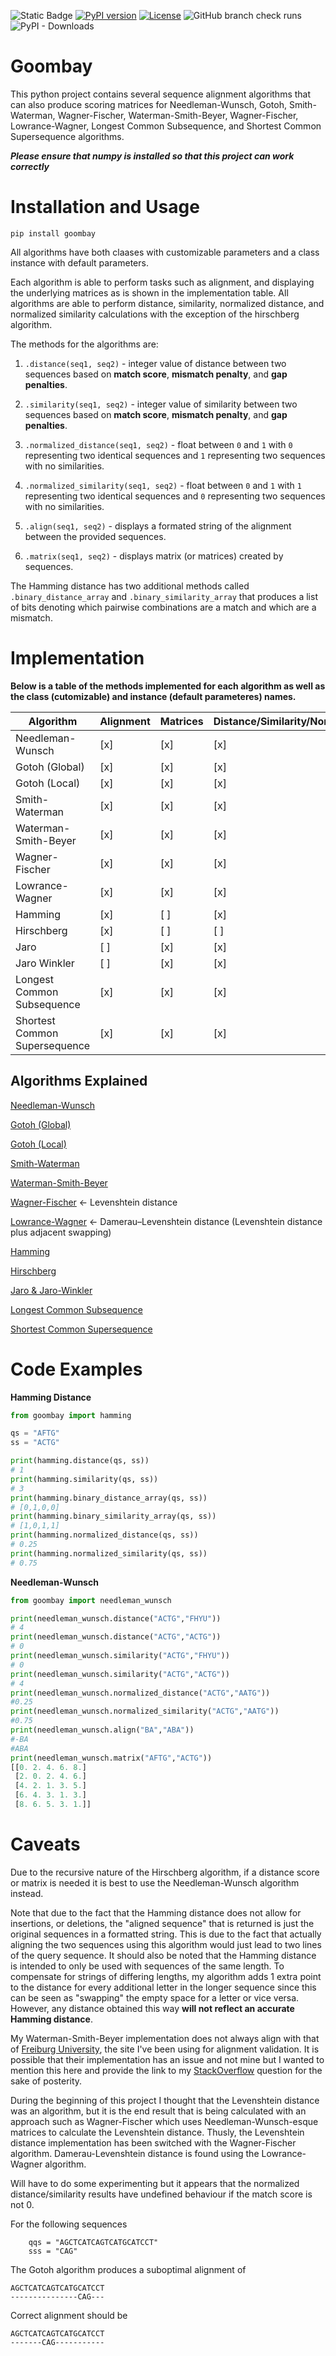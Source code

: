 ![Static Badge](https://img.shields.io/badge/Project_Name-Goombay-blue)
[![PyPI version](https://img.shields.io/pypi/v/goombay.svg)](https://pypi.python.org/pypi/goombay)
[![License](https://img.shields.io/pypi/l/goombay.svg)](LICENSE)
![GitHub branch check runs](https://img.shields.io/github/check-runs/dawnandrew100/goombay/master)
![PyPI - Downloads](https://img.shields.io/pypi/dm/goombay)

# Goombay
This python project contains several sequence alignment algorithms that can also produce scoring matrices for Needleman-Wunsch, Gotoh, Smith-Waterman, Wagner-Fischer, Waterman-Smith-Beyer, Wagner-Fischer, Lowrance-Wagner, Longest Common Subsequence, and Shortest Common Supersequence algorithms. 

***Please ensure that numpy is installed so that this project can work correctly***

# Installation and Usage

```
pip install goombay
```

All algorithms have both claases with customizable parameters and a class instance with default parameters.

Each algorithm is able to perform tasks such as alignment, and displaying the underlying matrices as is shown in the implementation table. All algorithms are able to perform distance, similarity, normalized distance, and normalized similarity calculations with the exception of the hirschberg algorithm.

The methods for the algorithms are:

1. `.distance(seq1, seq2)` - integer value of distance between two sequences based on **match score**, **mismatch penalty**, and **gap penalties**.

2. `.similarity(seq1, seq2)` - integer value of similarity between two sequences based on **match score**, **mismatch penalty**, and **gap penalties**.

3. `.normalized_distance(seq1, seq2)` - float between `0` and `1` with `0` representing two identical sequences and `1` representing two sequences with no similarities.

4. `.normalized_similarity(seq1, seq2)` - float between `0` and `1` with `1` representing two identical sequences and `0` representing two sequences with no similarities.

5. `.align(seq1, seq2)` - displays a formated string of the alignment between the provided sequences.

6. `.matrix(seq1, seq2)` - displays matrix (or matrices) created by sequences.

The Hamming distance has two additional methods called `.binary_distance_array` and `.binary_similarity_array` that produces a list of bits denoting which pairwise combinations are a match and which are a mismatch.

# Implementation

**Below is a table of the methods implemented for each algorithm as well as the class (cutomizable) and instance (default parameteres) names.**

| Algorithm                    | Alignment | Matrices | Distance/Similarity/Normalized | Class                         | Instance                      |
| ------------------           | --------- | -------- | ------------------------------ | ----------------------------- | ----------------------------- |
|Needleman-Wunsch              |    [x]    |    [x]   |               [x]              | Needleman_Wunsch              | needleman_wunsch              |
|Gotoh (Global)                |    [x]    |    [x]   |               [x]              | Gotoh                         | gotoh                         |
|Gotoh (Local)                 |    [x]    |    [x]   |               [x]              | Gotoh_Local                   | gotoh_local                   |
|Smith-Waterman                |    [x]    |    [x]   |               [x]              | Smith_Waterman                | smith_waterman                |
|Waterman-Smith-Beyer          |    [x]    |    [x]   |               [x]              | Waterman_Smith_Beyer          | waterman_smith_beyer          |
|Wagner-Fischer                |    [x]    |    [x]   |               [x]              | Wagner_Fischer                | wagner_fischer                |
|Lowrance-Wagner               |    [x]    |    [x]   |               [x]              | Lowrance_Wagner               | lowrance_wagner               |
|Hamming                       |    [x]    |    [ ]   |               [x]              | Hamming                       | hamming                       |
|Hirschberg                    |    [x]    |    [ ]   |               [ ]              | Hirschberg                    | hirschberg                    |
|Jaro                          |    [ ]    |    [x]   |               [x]              | Jaro                          | jaro                          |
|Jaro Winkler                  |    [ ]    |    [x]   |               [x]              | Jaro_Winkler                  | jaro_winkler                  |
|Longest Common Subsequence    |    [x]    |    [x]   |               [x]              | Longest_Common_Subsequence    | longest_common_subsequence    |
|Shortest Common Supersequence |    [x]    |    [x]   |               [x]              | Shortest_Common_Supersequence | shortest_common_supersequence |


## Algorithms Explained
[Needleman-Wunsch](https://en.wikipedia.org/wiki/Needleman%E2%80%93Wunsch_algorithm)

[Gotoh (Global)](https://helios2.mi.parisdescartes.fr/~lomn/Cours/BI/Material/gap-penalty-gotoh.pdf)

[Gotoh (Local)](http://rna.informatik.uni-freiburg.de/Teaching/index.jsp?toolName=Gotoh%20(Local))

[Smith-Waterman ](https://en.wikipedia.org/wiki/Smith%E2%80%93Waterman_algorithm)

[Waterman-Smith-Beyer](http://rna.informatik.uni-freiburg.de/Teaching/index.jsp?toolName=Waterman-Smith-Beyer)

[Wagner-Fischer](https://en.wikipedia.org/wiki/Wagner%E2%80%93Fischer_algorithm) <- Levenshtein distance

[Lowrance-Wagner](https://bmcbioinformatics.biomedcentral.com/articles/10.1186/s12859-019-2819-0) <- Damerau–Levenshtein distance (Levenshtein distance plus adjacent swapping)

[Hamming](https://en.wikipedia.org/wiki/Hamming_distance)

[Hirschberg](https://en.wikipedia.org/wiki/Hirschberg%27s_algorithm)

[Jaro & Jaro-Winkler](https://en.wikipedia.org/wiki/Jaro%E2%80%93Winkler_distance)

[Longest Common Subsequence](https://en.wikipedia.org/wiki/Longest_common_subsequence)

[Shortest Common Supersequence](https://en.wikipedia.org/wiki/Shortest_common_supersequence)

# Code Examples

**Hamming Distance**
```python
from goombay import hamming

qs = "AFTG"
ss = "ACTG"

print(hamming.distance(qs, ss))
# 1
print(hamming.similarity(qs, ss))
# 3
print(hamming.binary_distance_array(qs, ss))
# [0,1,0,0]
print(hamming.binary_similarity_array(qs, ss))
# [1,0,1,1]
print(hamming.normalized_distance(qs, ss))
# 0.25
print(hamming.normalized_similarity(qs, ss))
# 0.75
```

**Needleman-Wunsch**
```python
from goombay import needleman_wunsch

print(needleman_wunsch.distance("ACTG","FHYU"))
# 4
print(needleman_wunsch.distance("ACTG","ACTG"))
# 0
print(needleman_wunsch.similarity("ACTG","FHYU"))
# 0
print(needleman_wunsch.similarity("ACTG","ACTG"))
# 4
print(needleman_wunsch.normalized_distance("ACTG","AATG"))
#0.25
print(needleman_wunsch.normalized_similarity("ACTG","AATG"))
#0.75
print(needleman_wunsch.align("BA","ABA"))
#-BA
#ABA
print(needleman_wunsch.matrix("AFTG","ACTG"))
[[0. 2. 4. 6. 8.]
 [2. 0. 2. 4. 6.]
 [4. 2. 1. 3. 5.]
 [6. 4. 3. 1. 3.]
 [8. 6. 5. 3. 1.]]
 ```

# Caveats

Due to the recursive nature of the Hirschberg algorithm, if a distance score or matrix is needed it is best to use the Needleman-Wunsch algorithm instead.

Note that due to the fact that the Hamming distance does not allow for insertions, or deletions, the "aligned sequence" that is returned is just the original sequences in a formatted string. 
This is due to the fact that actually aligning the two sequences using this algorithm would just lead to two lines of the query sequence. 
It should also be noted that the Hamming distance is intended to only be used with sequences of the same length. 
To compensate for strings of differing lengths, my algorithm adds 1 extra point to the distance for every additional letter in the longer sequence since this can be seen as "swapping" the empty space for a letter or vice versa. However, any distance obtained this way **will not reflect an accurate Hamming distance**.

My Waterman-Smith-Beyer implementation does not always align with that of [Freiburg University](http://rna.informatik.uni-freiburg.de/Teaching/index.jsp?toolName=Waterman-Smith-Beyer), the site I've been using for alignment validation.
It is possible that their implementation has an issue and not mine but I wanted to mention this here and provide the link to my [StackOverflow](https://bioinformatics.stackexchange.com/questions/22683/waterman-smith-beyer-implementation-in-python) question for the sake of posterity.

During the beginning of this project I thought that the Levenshtein distance was an algorithm, but it is the end result that is being calculated with an approach such as Wagner-Fischer which uses Needleman-Wunsch-esque matrices to calculate the Levenshtein distance.
Thusly, the Levenshtein distance implementation has been switched with the Wagner-Fischer algorithm.
Damerau-Levenshtein distance is found using the Lowrance-Wagner algorithm.

Will have to do some experimenting but it appears that the normalized distance/similarity results have undefined behaviour if the match score is not 0.

For the following sequences
```
    qqs = "AGCTCATCAGTCATGCATCCT"
    sss = "CAG"
```
The Gotoh algorithm produces a suboptimal alignment of 
```
AGCTCATCAGTCATGCATCCT
---------------CAG---
```
Correct alignment should be
```
AGCTCATCAGTCATGCATCCT
-------CAG-----------
```

